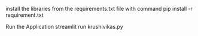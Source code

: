 install the libraries from the requirements.txt file with command 
  pip install -r requirement.txt

Run the Application 
  streamlit run krushivikas.py

